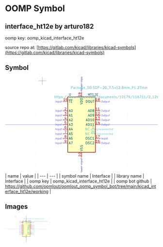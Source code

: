 # OOMP Symbol  
## interface_ht12e  by arturo182  
  
oomp key: oomp_kicad_interface_ht12e  
  
source repo at: [https://gitlab.com/kicad/libraries/kicad-symbols](https://gitlab.com/kicad/libraries/kicad-symbols)  
## Symbol  
  
[![working.png](working_600.png)](working.png)  
| name | value | 
| --- | --- | 
| symbol name | Interface | 
| library name | Interface | 
| oomp key | oomp_kicad_interface_ht12e | 
| oomp bot github | https://github.com/oomlout/oomlout_oomp_symbol_bot/tree/main/kicad_interface_ht12e/working | 
## Images  
  
[![working.png](working_140.png)](working.png)  
